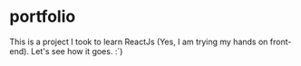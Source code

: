 # portfolio
This is a project I took to learn ReactJs (Yes, I am trying my hands on front-end). Let's see how it goes. :`)
